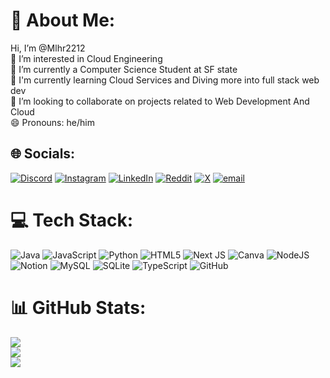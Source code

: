 # 💫 About Me:
Hi, I’m @Mlhr2212<br>👀 I’m interested in Cloud Engineering<br>🌱 I’m currently a Computer Science Student at SF state<br>🔭 I'm currently learning Cloud Services and Diving more into full stack web dev<br>👯 I’m looking to collaborate on projects related to Web Development And Cloud<br>😄 Pronouns: he/him


## 🌐 Socials:
[![Discord](https://img.shields.io/badge/Discord-%237289DA.svg?logo=discord&logoColor=white)](https://discord.gg/malhar2212) [![Instagram](https://img.shields.io/badge/Instagram-%23E4405F.svg?logo=Instagram&logoColor=white)](https://instagram.com/mlhr_k_) [![LinkedIn](https://img.shields.io/badge/LinkedIn-%230077B5.svg?logo=linkedin&logoColor=white)](https://linkedin.com/in/malhar-kansara) [![Reddit](https://img.shields.io/badge/Reddit-%23FF4500.svg?logo=Reddit&logoColor=white)](https://reddit.com/user/MixSubstantial8174) [![X](https://img.shields.io/badge/X-black.svg?logo=X&logoColor=white)](https://x.com/Malhar77582180) [![email](https://img.shields.io/badge/Email-D14836?logo=gmail&logoColor=white)](mailto:kansaramalhar22@gmail.com) 

# 💻 Tech Stack:
![Java](https://img.shields.io/badge/java-%23ED8B00.svg?style=for-the-badge&logo=openjdk&logoColor=white) ![JavaScript](https://img.shields.io/badge/javascript-%23323330.svg?style=for-the-badge&logo=javascript&logoColor=%23F7DF1E) ![Python](https://img.shields.io/badge/python-3670A0?style=for-the-badge&logo=python&logoColor=ffdd54) ![HTML5](https://img.shields.io/badge/html5-%23E34F26.svg?style=for-the-badge&logo=html5&logoColor=white) ![Next JS](https://img.shields.io/badge/Next-black?style=for-the-badge&logo=next.js&logoColor=white) ![Canva](https://img.shields.io/badge/Canva-%2300C4CC.svg?style=for-the-badge&logo=Canva&logoColor=white) ![NodeJS](https://img.shields.io/badge/node.js-6DA55F?style=for-the-badge&logo=node.js&logoColor=white) ![Notion](https://img.shields.io/badge/Notion-%23000000.svg?style=for-the-badge&logo=notion&logoColor=white) ![MySQL](https://img.shields.io/badge/mysql-4479A1.svg?style=for-the-badge&logo=mysql&logoColor=white) ![SQLite](https://img.shields.io/badge/sqlite-%2307405e.svg?style=for-the-badge&logo=sqlite&logoColor=white) ![TypeScript](https://img.shields.io/badge/typescript-%23007ACC.svg?style=for-the-badge&logo=typescript&logoColor=white) ![GitHub](https://img.shields.io/badge/github-%23121011.svg?style=for-the-badge&logo=github&logoColor=white)
# 📊 GitHub Stats:
![](https://github-readme-stats.vercel.app/api?username=Mlhr2212&theme=onedark&hide_border=false&include_all_commits=true&count_private=true)<br/>
![](https://nirzak-streak-stats.vercel.app/?user=Mlhr2212&theme=onedark&hide_border=false)<br/>
![](https://github-readme-stats.vercel.app/api/top-langs/?username=Mlhr2212&theme=onedark&hide_border=false&include_all_commits=true&count_private=true&layout=compact)


<!-- Proudly created with GPRM ( https://gprm.itsvg.in ) -->

<!---
Mlhr2212/Mlhr2212 is a ✨ special ✨ repository because its `README.md` (this file) appears on your GitHub profile.
You can click the Preview link to take a look at your changes.
--->
